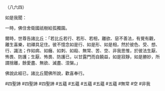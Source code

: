 （八六四）

如是我聞：

一時，佛住舍衛國祇樹給孤獨園。

爾時，世尊告諸比丘：「若比丘若行、若形、若相，離欲、惡不善法，有覺有觀，離生喜樂，初禪具足住。彼不憶念如是行、如是形、如是相，然於彼色、受、想、行、識法；作如病、如癰、如刺、如殺、無常、苦、空、非我思惟，於彼法生厭、怖畏、防護；生厭、怖畏、防護已，以甘露門而自饒益，如是寂靜，如是勝妙，所謂捨離，餘愛盡、無欲、滅盡、涅槃。」

佛說此經已，諸比丘聞佛所說，歡喜奉行。



#四聖諦
#四聖諦
#四聖諦
#五蘊
#五蘊
#五蘊
#五蘊
#五蘊
#無常
#空
#非我
